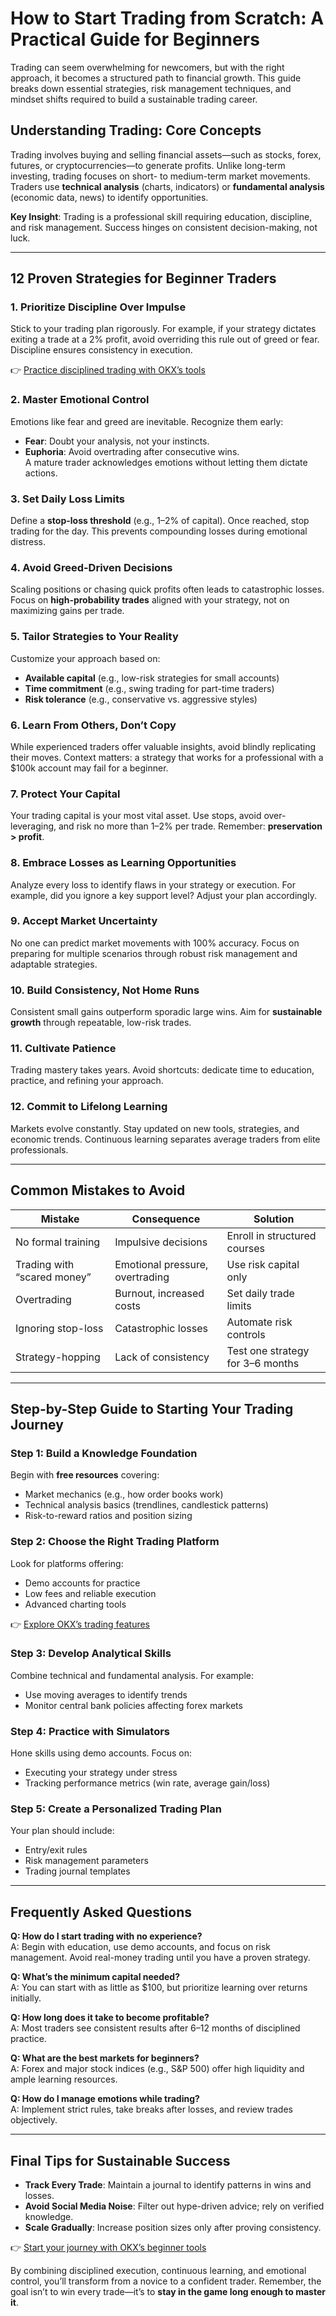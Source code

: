 # How to Start Trading from Scratch: A Practical Guide for Beginners  

Trading can seem overwhelming for newcomers, but with the right approach, it becomes a structured path to financial growth. This guide breaks down essential strategies, risk management techniques, and mindset shifts required to build a sustainable trading career.  

## Understanding Trading: Core Concepts  

Trading involves buying and selling financial assets—such as stocks, forex, futures, or cryptocurrencies—to generate profits. Unlike long-term investing, trading focuses on short- to medium-term market movements. Traders use **technical analysis** (charts, indicators) or **fundamental analysis** (economic data, news) to identify opportunities.  

**Key Insight**: Trading is a professional skill requiring education, discipline, and risk management. Success hinges on consistent decision-making, not luck.  

---

## 12 Proven Strategies for Beginner Traders  

### 1. Prioritize Discipline Over Impulse  
Stick to your trading plan rigorously. For example, if your strategy dictates exiting a trade at a 2% profit, avoid overriding this rule out of greed or fear. Discipline ensures consistency in execution.  

👉 [Practice disciplined trading with OKX’s tools](https://bit.ly/okx-bonus)  

### 2. Master Emotional Control  
Emotions like fear and greed are inevitable. Recognize them early:  
- **Fear**: Doubt your analysis, not your instincts.  
- **Euphoria**: Avoid overtrading after consecutive wins.  
A mature trader acknowledges emotions without letting them dictate actions.  

### 3. Set Daily Loss Limits  
Define a **stop-loss threshold** (e.g., 1–2% of capital). Once reached, stop trading for the day. This prevents compounding losses during emotional distress.  

### 4. Avoid Greed-Driven Decisions  
Scaling positions or chasing quick profits often leads to catastrophic losses. Focus on **high-probability trades** aligned with your strategy, not on maximizing gains per trade.  

### 5. Tailor Strategies to Your Reality  
Customize your approach based on:  
- **Available capital** (e.g., low-risk strategies for small accounts)  
- **Time commitment** (e.g., swing trading for part-time traders)  
- **Risk tolerance** (e.g., conservative vs. aggressive styles)  

### 6. Learn From Others, Don’t Copy  
While experienced traders offer valuable insights, avoid blindly replicating their moves. Context matters: a strategy that works for a professional with a $100k account may fail for a beginner.  

### 7. Protect Your Capital  
Your trading capital is your most vital asset. Use stops, avoid over-leveraging, and risk no more than 1–2% per trade. Remember: **preservation > profit**.  

### 8. Embrace Losses as Learning Opportunities  
Analyze every loss to identify flaws in your strategy or execution. For example, did you ignore a key support level? Adjust your plan accordingly.  

### 9. Accept Market Uncertainty  
No one can predict market movements with 100% accuracy. Focus on preparing for multiple scenarios through robust risk management and adaptable strategies.  

### 10. Build Consistency, Not Home Runs  
Consistent small gains outperform sporadic large wins. Aim for **sustainable growth** through repeatable, low-risk trades.  

### 11. Cultivate Patience  
Trading mastery takes years. Avoid shortcuts: dedicate time to education, practice, and refining your approach.  

### 12. Commit to Lifelong Learning  
Markets evolve constantly. Stay updated on new tools, strategies, and economic trends. Continuous learning separates average traders from elite professionals.  

---

## Common Mistakes to Avoid  

| Mistake                | Consequence                          | Solution                          |  
|------------------------|--------------------------------------|-----------------------------------|  
| No formal training     | Impulsive decisions                  | Enroll in structured courses      |  
| Trading with “scared money” | Emotional pressure, overtrading | Use risk capital only             |  
| Overtrading            | Burnout, increased costs             | Set daily trade limits            |  
| Ignoring stop-loss     | Catastrophic losses                  | Automate risk controls            |  
| Strategy-hopping       | Lack of consistency                  | Test one strategy for 3–6 months  |  

---

## Step-by-Step Guide to Starting Your Trading Journey  

### Step 1: Build a Knowledge Foundation  
Begin with **free resources** covering:  
- Market mechanics (e.g., how order books work)  
- Technical analysis basics (trendlines, candlestick patterns)  
- Risk-to-reward ratios and position sizing  

### Step 2: Choose the Right Trading Platform  
Look for platforms offering:  
- Demo accounts for practice  
- Low fees and reliable execution  
- Advanced charting tools  

👉 [Explore OKX’s trading features](https://bit.ly/okx-bonus)  

### Step 3: Develop Analytical Skills  
Combine technical and fundamental analysis. For example:  
- Use moving averages to identify trends  
- Monitor central bank policies affecting forex markets  

### Step 4: Practice with Simulators  
Hone skills using demo accounts. Focus on:  
- Executing your strategy under stress  
- Tracking performance metrics (win rate, average gain/loss)  

### Step 5: Create a Personalized Trading Plan  
Your plan should include:  
- Entry/exit rules  
- Risk management parameters  
- Trading journal templates  

---

## Frequently Asked Questions  

**Q: How do I start trading with no experience?**  
A: Begin with education, use demo accounts, and focus on risk management. Avoid real-money trading until you have a proven strategy.  

**Q: What’s the minimum capital needed?**  
A: You can start with as little as $100, but prioritize learning over returns initially.  

**Q: How long does it take to become profitable?**  
A: Most traders see consistent results after 6–12 months of disciplined practice.  

**Q: What are the best markets for beginners?**  
A: Forex and major stock indices (e.g., S&P 500) offer high liquidity and ample learning resources.  

**Q: How do I manage emotions while trading?**  
A: Implement strict rules, take breaks after losses, and review trades objectively.  

---

## Final Tips for Sustainable Success  

- **Track Every Trade**: Maintain a journal to identify patterns in wins and losses.  
- **Avoid Social Media Noise**: Filter out hype-driven advice; rely on verified knowledge.  
- **Scale Gradually**: Increase position sizes only after proving consistency.  

👉 [Start your journey with OKX’s beginner tools](https://bit.ly/okx-bonus)  

By combining disciplined execution, continuous learning, and emotional control, you’ll transform from a novice to a confident trader. Remember, the goal isn’t to win every trade—it’s to **stay in the game long enough to master it**.